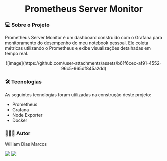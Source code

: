 <h1 align="center"> Prometheus Server Monitor </h1>

### 💻 Sobre o Projeto

Prometheus Server Monitor é um dashboard construído com o Grafana para monitoramento do desempenho do meu notebook pessoal. Ele coleta métricas utilizando o Prometheus e exibe visualizações detalhadas em tempo real.

 <p text  align="center">
   ![image](https://github.com/user-attachments/assets/b61f6cec-af91-4552-96c5-965df845a2dd)
</p>

### 🛠 Tecnologias

As seguintes tecnologias foram utilizadas na construção deste projeto:

- Prometheus
- Grafana
- Node Exporter
- Docker

### 👨🏼‍💻 Autor

William Dias Marcos

 <a href = "mailto:william.diasmarcos@gmail.com"><img src="https://img.shields.io/badge/-Gmail-%23333?style=for-the-badge&logo=gmail&logoColor=white"        target="_blank"></a>
 <a href="https://www.linkedin.com/in/william-dias-marcos" target="_blank"><img src="https://img.shields.io/badge/-LinkedIn-%230077B5?style=for-the-badge&logo=linkedin&logoColor=white" target="_blank"></a>




